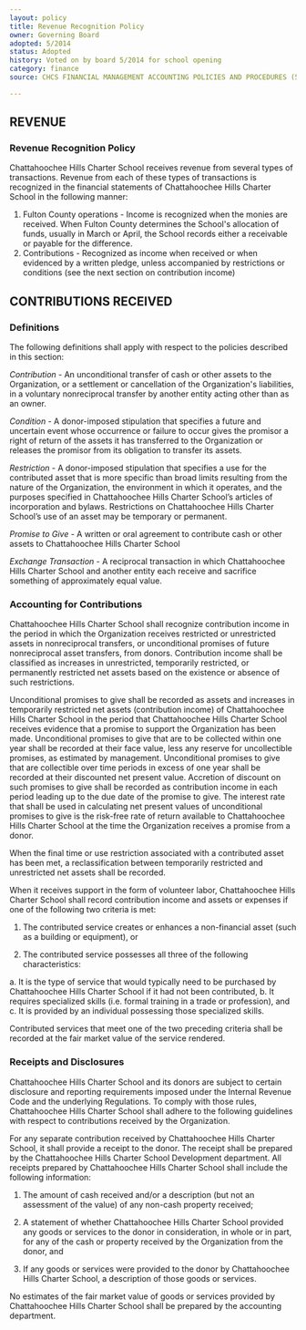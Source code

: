 ```yaml
---
layout: policy
title: Revenue Recognition Policy
owner: Governing Board
adopted: 5/2014
status: Adopted
history: Voted on by board 5/2014 for school opening
category: finance
source: CHCS FINANCIAL MANAGEMENT ACCOUNTING POLICIES AND PROCEDURES (5/2014)

---
```

## REVENUE

### Revenue Recognition Policy

Chattahoochee Hills Charter School receives revenue from several types of transactions. Revenue from each of these types of transactions is recognized in the financial statements of Chattahoochee Hills Charter School in the following manner:

1. Fulton County operations - Income is recognized when the monies are received. When Fulton County determines the School's allocation of funds, usually in March or April, the School records either a receivable or payable for the difference.
2.	Contributions - Recognized as income when received or when evidenced by a written pledge, unless accompanied by restrictions or conditions (see the next section on contribution income)


## CONTRIBUTIONS RECEIVED

### Definitions

The following definitions shall apply with respect to the policies described in this section:

_Contribution_ - An unconditional transfer of cash or other assets to the Organization, or a settlement or cancellation of the Organization's liabilities, in a voluntary nonreciprocal transfer by another entity acting other than as an owner.

_Condition_ - A donor-imposed stipulation that specifies a future and uncertain event whose occurrence or failure to occur gives the promisor a right of return of the assets it has transferred to the Organization or releases the promisor from its obligation to transfer its assets.

_Restriction_ - A donor-imposed stipulation that specifies a use for the contributed asset that is more specific than broad limits resulting from the nature of the Organization, the environment in which it operates, and the purposes specified in Chattahoochee Hills Charter School’s articles of incorporation and bylaws. Restrictions on Chattahoochee Hills Charter School’s use of an asset may be temporary or permanent.

_Promise to Give_ - A written or oral agreement to contribute cash or other assets to Chattahoochee Hills Charter School

_Exchange Transaction_ - A reciprocal transaction in which Chattahoochee Hills Charter School and another entity each receive and sacrifice something of approximately equal value.

### Accounting for Contributions

Chattahoochee Hills Charter School shall recognize contribution income in the period in which the Organization receives restricted or unrestricted assets in nonreciprocal transfers, or unconditional promises of future nonreciprocal asset transfers, from donors. Contribution income shall be classified as increases in unrestricted, temporarily restricted, or permanently restricted net assets based on the existence or absence of such restrictions.

Unconditional promises to give shall be recorded as assets and increases in temporarily restricted net assets (contribution income) of Chattahoochee Hills Charter School in the period that Chattahoochee Hills Charter School receives evidence that a promise to support the Organization has been made. Unconditional promises to give that are to be collected within one year shall be recorded at their face value, less any reserve for uncollectible promises, as estimated by management. Unconditional promises to give that are collectible over time periods in excess of one year shall be recorded at their discounted net present value. Accretion of discount on such promises to give shall be recorded as contribution income in each period leading up to the due date of the promise to give. The interest rate that shall be used in calculating net present values of unconditional promises to give is the risk-free rate of return available to Chattahoochee Hills Charter School at the time the Organization receives a promise from a donor.

When the final time or use restriction associated with a contributed asset has been met, a reclassification between temporarily restricted and unrestricted net assets shall be recorded.

When it receives support in the form of volunteer labor, Chattahoochee Hills Charter School shall record contribution income and assets or expenses if one of the following two criteria is met:

1.	The contributed service creates or enhances a non-financial asset (such as a building or equipment), or

2.	The contributed service possesses all three of the following characteristics:

  a.	It is the type of service that would typically need to be purchased by Chattahoochee Hills Charter School if it had not been contributed,
  b.	It requires specialized skills (i.e. formal training in a trade or profession), and
  c.	It is provided by an individual possessing those specialized skills.

Contributed services that meet one of the two preceding criteria shall be recorded at the fair market value of the service rendered.

### Receipts and Disclosures

Chattahoochee Hills Charter School and its donors are subject to certain disclosure and reporting requirements imposed under the Internal Revenue Code and the underlying Regulations. To comply with those rules, Chattahoochee Hills Charter School shall adhere to the following guidelines with respect to contributions received by the Organization.

For any separate contribution received by Chattahoochee Hills Charter School, it shall provide a receipt to the donor. The receipt shall be prepared by the Chattahoochee Hills Charter School Development department. All receipts prepared by Chattahoochee Hills Charter School shall include the following information:

1.	The amount of cash received and/or a description (but not an assessment of the value) of any non-cash property received;

2.	A statement of whether Chattahoochee Hills Charter School provided any goods or services to the donor in consideration, in whole or in part, for any of the cash or property received by the Organization from the donor, and

3.	If any goods or services were provided to the donor by Chattahoochee Hills Charter School, a description of those goods or services.

No estimates of the fair market value of goods or services provided by Chattahoochee Hills Charter School shall be prepared by the accounting department.
